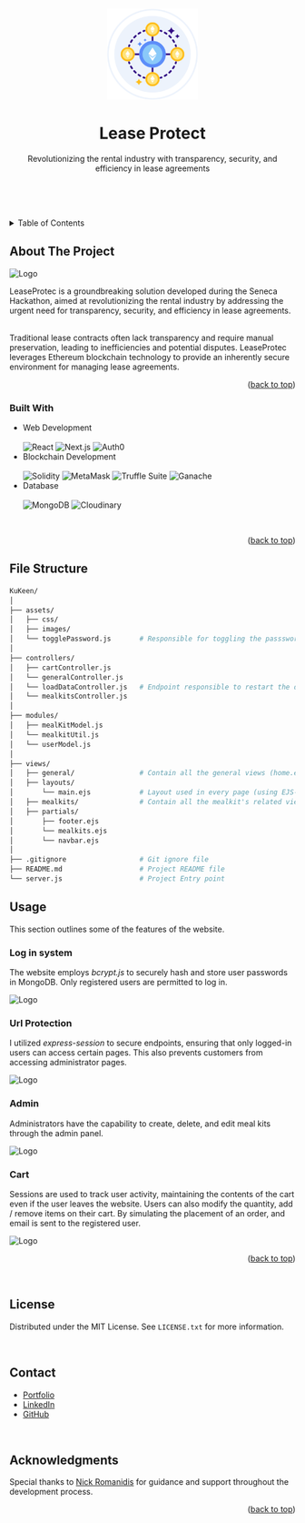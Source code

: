 <!-- Improved compatibility of back to top link: See: https://github.com/othneildrew/Best-README-Template/pull/73 -->
<a name="readme-top"></a>

<!-- PROJECT LOGO -->
<br />
<div align="center">
  <a href="https://github.com/joaovitortc/KuKeen">
    <img src="/ethereum-blockchain.png" alt="Logo" width="160" height="160">
  </a>

  <h1 align="center">Lease Protect</h1>

  <p align="center">
    Revolutionizing the rental industry with transparency, security, and efficiency in lease agreements
    <br />
    <br />
  </p>
</div>

<br /><br />

<!-- TABLE OF CONTENTS -->
<details>
  <summary>Table of Contents</summary>
  <ol>
    <li>
      <a href="#about-the-project">About The Project</a>
      <ul>
        <li><a href="#built-with">Built With</a></li>
      </ul>
    </li>
    <li><a href="#file-structure">File Structure</a></li>
    <li><a href="#usage">Usage</a></li>
    <li><a href="#contact">Contact</a></li>
    <li><a href="#acknowledgments">Acknowledgments</a></li>
  </ol>
</details>



<!-- ABOUT THE PROJECT -->
## About The Project

<img src="/lease-protect.png" alt="Logo" >

<p>LeaseProtec is a groundbreaking solution developed during the Seneca Hackathon, aimed at revolutionizing the rental industry by addressing the urgent need for transparency, security, and efficiency in lease agreements.<p/>
    <br/> 
    Traditional lease contracts often lack transparency and require manual preservation, leading to inefficiencies and potential disputes. LeaseProtec leverages Ethereum blockchain technology to provide an inherently secure environment for managing lease agreements.

<p align="right">(<a href="#readme-top">back to top</a>)</p>



### Built With

* Web Development <br/><br/>
 ![React](https://img.shields.io/badge/React-61DAFB?style=for-the-badge&logo=react&logoColor=white)
 ![Next.js](https://img.shields.io/badge/Next.js-000000?style=for-the-badge&logo=nextdotjs&logoColor=white)
 ![Auth0](https://img.shields.io/badge/Auth0-EB5424?style=for-the-badge&logo=auth0&logoColor=white)
* Blockchain Development<br/><br/>
  ![Solidity](https://img.shields.io/badge/Solidity-363636?style=for-the-badge&logo=solidity&logoColor=white)
 ![MetaMask](https://img.shields.io/badge/MetaMask-e2761b?style=for-the-badge&logo=metamask&logoColor=white)
 ![Truffle Suite](https://img.shields.io/badge/Truffle-5e4c9a?style=for-the-badge&logo=truffle&logoColor=white)
 ![Ganache](https://img.shields.io/badge/Ganache-ff7043?style=for-the-badge&logo=ganache&logoColor=white)
* Database<br/><br/>
![MongoDB](https://img.shields.io/badge/MongoDB-47A248?style=for-the-badge&logo=mongodb&logoColor=white)
 ![Cloudinary](https://img.shields.io/badge/Cloudinary-3448c5?style=for-the-badge&logo=cloudinary&logoColor=white)

<br/>

<p align="right">(<a href="#readme-top">back to top</a>)</p>


## File Structure

```bash
KuKeen/
│
├── assets/
│   ├── css/         
│   ├── images/       
│   └── togglePassword.js       # Responsible for toggling the passsword visibility
│
├── controllers/
│   ├── cartController.js     
│   └── generalController.js  
│   └── loadDataController.js   # Endpoint responsible to restart the database (emergency recovery)
│   └── mealkitsController.js
│
├── modules/
│   ├── mealKitModel.js          
│   └── mealkitUtil.js
│   └── userModel.js        
│
├── views/
│   ├── general/                # Contain all the general views (home.ejs, cart.ejs, etc)
│   ├── layouts/
│       └── main.ejs            # Layout used in every page (using EJS-Layouts)
│   ├── mealkits/               # Contain all the mealkit's related views
│   ├── partials/
│       ├── footer.ejs
│       └── mealkits.ejs
│       └── navbar.ejs
│
├── .gitignore                  # Git ignore file
├── README.md                   # Project README file
└── server.js                   # Project Entry point
```

<!-- USAGE EXAMPLES -->
## Usage

This section outlines some of the features of the website.

### Log in system
The website employs *bcrypt.js* to securely hash and store user passwords in MongoDB. 
Only registered users are permitted to log in.

<img src="assets/log-in.png" alt="Logo" width="300">

### Url Protection
I utilized *express-session* to secure endpoints, ensuring that only logged-in users can access certain pages. This also prevents customers from accessing administrator pages.

<img src="assets/unauthorized.png" alt="Logo" >

### Admin
Administrators have the capability to create, delete, and edit meal kits through the admin panel.

<img src="assets/cru.png" alt="Logo" >

### Cart
Sessions are used to track user activity, maintaining the contents of the cart even if the user leaves the website. Users can also modify the quantity, add / remove items on their cart. By simulating the placement of an order, and email is sent to the registered user.

<img src="assets/cart.png" alt="Logo" >


<p align="right">(<a href="#readme-top">back to top</a>)</p>

</br>

<!-- LICENSE -->
## License

Distributed under the MIT License. See `LICENSE.txt` for more information.

</br>

<!-- CONTACT -->
## Contact

- [Portfolio](https://joaocunha.onrender.com)
- [LinkedIn](https://www.linkedin.com/in/joaovitortc/)
- [GitHub](https://github.com/joaovitortc)

</br>

<!-- ACKNOWLEDGMENTS -->
## Acknowledgments

Special thanks to [Nick Romanidis](https://github.com/nick-romanidis) for guidance and support throughout the development process.

<p align="right">(<a href="#readme-top">back to top</a>)</p>
</br>
</br>

